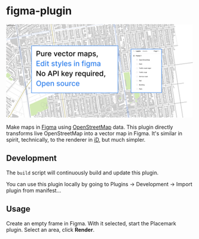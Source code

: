 # figma-plugin

![Figma plugin preview](./splash.png)

Make maps in [Figma](https://www.figma.com/) using [OpenStreetMap](https://www.openstreetmap.org/)
data. This plugin directly transforms live OpenStreetMap into a vector map in Figma.
It's similar in spirit, technically, to the renderer in [iD](https://github.com/openstreetmap/iD),
but much simpler.

## Development

The `build` script will continuously build and update this plugin.

You can use this plugin locally by going
to Plugins → Development → Import plugin from manifest…

## Usage

Create an empty frame in Figma. With it selected, start the Placemark plugin.
Select an area, click **Render**.
